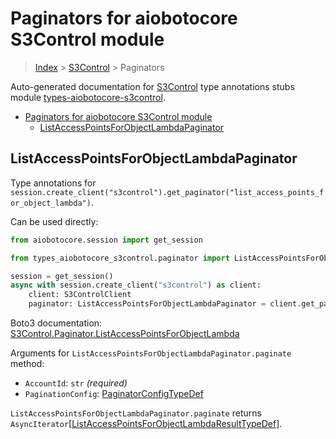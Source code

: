 <a id="paginators-for-aiobotocore-s3control-module"></a>

# Paginators for aiobotocore S3Control module

> [Index](../README.md) > [S3Control](./README.md) > Paginators

Auto-generated documentation for
[S3Control](https://boto3.amazonaws.com/v1/documentation/api/latest/reference/services/s3control.html#S3Control)
type annotations stubs module
[types-aiobotocore-s3control](https://pypi.org/project/types-aiobotocore-s3control/).

- [Paginators for aiobotocore S3Control module](#paginators-for-aiobotocore-s3control-module)
  - [ListAccessPointsForObjectLambdaPaginator](#listaccesspointsforobjectlambdapaginator)

<a id="listaccesspointsforobjectlambdapaginator"></a>

## ListAccessPointsForObjectLambdaPaginator

Type annotations for
`session.create_client("s3control").get_paginator("list_access_points_for_object_lambda")`.

Can be used directly:

```python
from aiobotocore.session import get_session

from types_aiobotocore_s3control.paginator import ListAccessPointsForObjectLambdaPaginator

session = get_session()
async with session.create_client("s3control") as client:
    client: S3ControlClient
    paginator: ListAccessPointsForObjectLambdaPaginator = client.get_paginator("list_access_points_for_object_lambda")
```

Boto3 documentation:
[S3Control.Paginator.ListAccessPointsForObjectLambda](https://boto3.amazonaws.com/v1/documentation/api/latest/reference/services/s3control.html#S3Control.Paginator.ListAccessPointsForObjectLambda)

Arguments for `ListAccessPointsForObjectLambdaPaginator.paginate` method:

- `AccountId`: `str` *(required)*
- `PaginationConfig`:
  [PaginatorConfigTypeDef](./type_defs.md#paginatorconfigtypedef)

`ListAccessPointsForObjectLambdaPaginator.paginate` returns
`AsyncIterator`\[[ListAccessPointsForObjectLambdaResultTypeDef](./type_defs.md#listaccesspointsforobjectlambdaresulttypedef)\].
